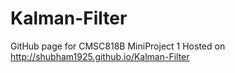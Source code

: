# Kalman-Filter

GitHub page for CMSC818B MiniProject 1
Hosted on http://shubham1925.github.io/Kalman-Filter
